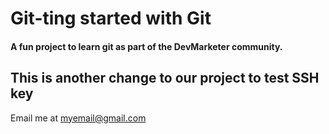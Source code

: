 # Git-ting started with Git

#### A fun project to learn git as part of the **DevMarketer** community.


This is another change to our project to test SSH key
---
Email me at [myemail@gmail.com](Mailto:myemail@gmail.com)